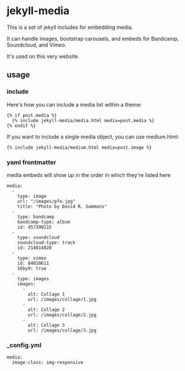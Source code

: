 # jekyll-media

This is a set of jekyll includes for embedding media.

It can handle images, bootstrap carousels, and embeds for Bandcamp, Soundcloud, and Vimeo.

It's used on this very website.

<!--more-->

## usage

### include

Here's how you can include a media list within a theme:

    {% if post.media %}
      {% include jekyll-media/media.html media=post.media %}
    {% endif %}

If you want to include a single media object, you can use medium.html:

    {% include jekyll-media/medium.html media=post.image %}


### yaml frontmatter

media embeds will show up in the order in which they're listed here

    media:
      -
        type: image
        url: "/images/pfe.jpg"
        title: "Photo by David R. Gammons"
      -
        type: bandcamp
        bandcamp-type: album
        id: 457390215
      -
        type: soundcloud
        soundcloud-type: track
        id: 214014828
      -
        type: vimeo
        id: 84020611
        16by9: true
      -
        type: images
        images:
          -
            alt: Collage 1
            url: /images/collage/1.jpg
          -
            alt: Collage 2
            url: /images/collage/2.jpg
          -
            alt: Collage 3
            url: /images/collage/3.jpg

### _config.yml

    media:
      image-class: img-responsive
